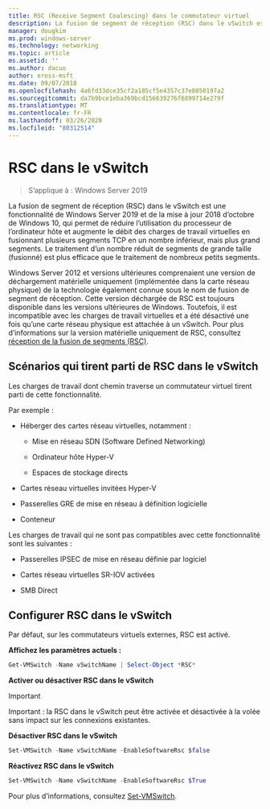 ```yaml
---
title: RSC (Receive Segment Coalescing) dans le commutateur virtuel
description: La fusion de segment de réception (RSC) dans le vSwitch est une fonctionnalité de Windows Server 2019 et de la mise à jour 2018 d’octobre de Windows 10, qui permet de réduire l’utilisation du processeur de l’ordinateur hôte et augmente le débit des charges de travail virtuelles en fusionnant plusieurs segments TCP en un nombre inférieur, mais plus grand segments. Le traitement d’un nombre réduit de segments de grande taille (fusionné) est plus efficace que le traitement de nombreux petits segments.
manager: dougkim
ms.prod: windows-server
ms.technology: networking
ms.topic: article
ms.assetid: ''
ms.author: dacuo
author: eross-msft
ms.date: 09/07/2018
ms.openlocfilehash: 4a6fd33dce35cf2a185cf5e4357c37e8050197a2
ms.sourcegitcommit: da7b9bce1eba369bcd156639276f6899714e279f
ms.translationtype: MT
ms.contentlocale: fr-FR
ms.lasthandoff: 03/26/2020
ms.locfileid: "80312514"
---
```

# <a name="rsc-in-the-vswitch"></a>RSC dans le vSwitch
>S’applique à : Windows Server 2019

La fusion de segment de réception (RSC) dans le vSwitch est une fonctionnalité de Windows Server 2019 et de la mise à jour 2018 d’octobre de Windows 10, qui permet de réduire l’utilisation du processeur de l’ordinateur hôte et augmente le débit des charges de travail virtuelles en fusionnant plusieurs segments TCP en un nombre inférieur, mais plus grand segments. Le traitement d’un nombre réduit de segments de grande taille (fusionné) est plus efficace que le traitement de nombreux petits segments.

Windows Server 2012 et versions ultérieures comprenaient une version de déchargement matérielle uniquement (implémentée dans la carte réseau physique) de la technologie également connue sous le nom de fusion de segment de réception. Cette version déchargée de RSC est toujours disponible dans les versions ultérieures de Windows. Toutefois, il est incompatible avec les charges de travail virtuelles et a été désactivé une fois qu’une carte réseau physique est attachée à un vSwitch. Pour plus d’informations sur la version matérielle uniquement de RSC, consultez [réception de la fusion de segments (RSC)](https://docs.microsoft.com/previous-versions/windows/it-pro/windows-server-2012-R2-and-2012/hh997024(v=ws.11)).

## <a name="scenarios-that-benefit-from-rsc-in-the-vswitch"></a>Scénarios qui tirent parti de RSC dans le vSwitch

Les charges de travail dont chemin traverse un commutateur virtuel tirent parti de cette fonctionnalité.

Par exemple :

-   Héberger des cartes réseau virtuelles, notamment :

    -   Mise en réseau SDN (Software Defined Networking)

    -   Ordinateur hôte Hyper-V

    -   Espaces de stockage directs

-   Cartes réseau virtuelles invitées Hyper-V

-   Passerelles GRE de mise en réseau à définition logicielle

-   Conteneur

Les charges de travail qui ne sont pas compatibles avec cette fonctionnalité sont les suivantes :

-   Passerelles IPSEC de mise en réseau définie par logiciel

-   Cartes réseau virtuelles SR-IOV activées

-   SMB Direct

## <a name="configure-rsc-in-the-vswitch"></a>Configurer RSC dans le vSwitch


Par défaut, sur les commutateurs virtuels externes, RSC est activé.

**Affichez les paramètres actuels :**

```PowerShell
Get-VMSwitch -Name vSwitchName | Select-Object *RSC*
```

**Activer ou désactiver RSC dans le vSwitch**


>[!IMPORTANT]
>Important : la RSC dans le vSwitch peut être activée et désactivée à la volée sans impact sur les connexions existantes.


**Désactiver RSC dans le vSwitch**

```PowerShell
Set-VMSwitch -Name vSwitchName -EnableSoftwareRsc $false
```

**Réactivez RSC dans le vSwitch**

```PowerShell
Set-VMSwitch -Name vSwitchName -EnableSoftwareRsc $True
```
Pour plus d’informations, consultez [Set-VMSwitch](https://docs.microsoft.com/powershell/module/hyper-v/set-vmswitch?view=win10-ps).

